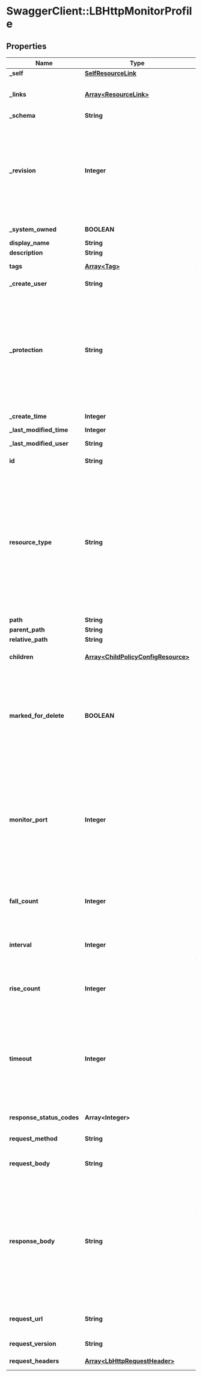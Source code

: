 # SwaggerClient::LBHttpMonitorProfile

## Properties
Name | Type | Description | Notes
------------ | ------------- | ------------- | -------------
**_self** | [**SelfResourceLink**](SelfResourceLink.md) | Link to this resource | [optional] 
**_links** | [**Array&lt;ResourceLink&gt;**](ResourceLink.md) | The server will populate this field when returing the resource. Ignored on PUT and POST. | [optional] 
**_schema** | **String** | Schema for this resource | [optional] 
**_revision** | **Integer** | The _revision property describes the current revision of the resource. To prevent clients from overwriting each other&#39;s changes, PUT operations must include the current _revision of the resource, which clients should obtain by issuing a GET operation. If the _revision provided in a PUT request is missing or stale, the operation will be rejected. | [optional] 
**_system_owned** | **BOOLEAN** | Indicates system owned resource | [optional] 
**display_name** | **String** | Defaults to ID if not set | [optional] 
**description** | **String** | Description of this resource | [optional] 
**tags** | [**Array&lt;Tag&gt;**](Tag.md) | Opaque identifiers meaningful to the API user | [optional] 
**_create_user** | **String** | ID of the user who created this resource | [optional] 
**_protection** | **String** | Protection status is one of the following: PROTECTED - the client who retrieved the entity is not allowed             to modify it. NOT_PROTECTED - the client who retrieved the entity is allowed                 to modify it REQUIRE_OVERRIDE - the client who retrieved the entity is a super                    user and can modify it, but only when providing                    the request header X-Allow-Overwrite&#x3D;true. UNKNOWN - the _protection field could not be determined for this           entity.  | [optional] 
**_create_time** | **Integer** | Timestamp of resource creation | [optional] 
**_last_modified_time** | **Integer** | Timestamp of last modification | [optional] 
**_last_modified_user** | **String** | ID of the user who last modified this resource | [optional] 
**id** | **String** | Unique identifier of this resource | [optional] 
**resource_type** | **String** | There are two types of healthchecks: active and passive. Passive healthchecks depend on failures in actual client traffic (e.g. RST from server in response to a client connection) to detect that the server or the application is down. In case of active healthchecks, load balancer itself initiates new connections (or sends ICMP ping) to the servers periodically to check their health, completely independent of any data traffic. Currently, active health monitors are supported for HTTP, HTTPS, TCP, UDP and ICMP protocols.  | 
**path** | **String** | Absolute path of this object | [optional] 
**parent_path** | **String** | Path of its parent | [optional] 
**relative_path** | **String** | Path relative from its parent | [optional] 
**children** | [**Array&lt;ChildPolicyConfigResource&gt;**](ChildPolicyConfigResource.md) | subtree for this type within policy tree containing nested elements.  | [optional] 
**marked_for_delete** | **BOOLEAN** | Intent objects are not directly deleted from the system when a delete is invoked on them. They are marked for deletion and only when all the realized entities for that intent object gets deleted, the intent object is deleted. Objects that are marked for deletion are not returned in GET call. One can use the search API to get these objects.  | [optional] [default to false]
**monitor_port** | **Integer** | Typically, monitors perform healthchecks to Group members using the member IP address and pool_port. However, in some cases, customers prefer to run healthchecks against a different port than the pool member port which handles actual application traffic. In such cases, the port to run healthchecks against can be specified in the monitor_port value. For ICMP monitor, monitor_port is not required.  | [optional] 
**fall_count** | **Integer** | Only if a healthcheck fails consecutively for a specified number of times, given with fall_count, to a member will the member status be marked DOWN.  | [optional] [default to 3]
**interval** | **Integer** | Active healthchecks are initiated periodically, at a configurable interval (in seconds), to each member of the Group.  | [optional] [default to 5]
**rise_count** | **Integer** | Once a member is DOWN, a specified number of consecutive successful healthchecks specified by rise_count will bring the member back to UP state.  | [optional] [default to 3]
**timeout** | **Integer** | Timeout specified in seconds.  After a healthcheck is initiated, if it does not complete within a certain period, then also the healthcheck is considered to be unsuccessful. Completing a healthcheck within timeout means establishing a connection (TCP or SSL), if applicable, sending the request and receiving the response, all within the configured timeout.  | [optional] [default to 15]
**response_status_codes** | **Array&lt;Integer&gt;** | The HTTP response status code should be a valid HTTP status code.  | [optional] 
**request_method** | **String** | The health check method for HTTP monitor type. | [optional] [default to &#39;GET&#39;]
**request_body** | **String** | String to send as part of HTTP health check request body. Valid only for certain HTTP methods like POST.  | [optional] 
**response_body** | **String** | If HTTP response body match string (regular expressions not supported) is specified (using LBHttpMonitor.response_body) then the healthcheck HTTP response body is matched against the specified string and server is considered healthy only if there is a match. If the response body string is not specified, HTTP healthcheck is considered successful if the HTTP response status code is 2xx, but it can be configured to accept other status codes as successful.  | [optional] 
**request_url** | **String** | For HTTP active healthchecks, the HTTP request url sent can be customized and can include query parameters.  | [optional] [default to &#39;/&#39;]
**request_version** | **String** | HTTP request version. | [optional] [default to &#39;HTTP_VERSION_1_1&#39;]
**request_headers** | [**Array&lt;LbHttpRequestHeader&gt;**](LbHttpRequestHeader.md) | Array of HTTP request headers. | [optional] 



